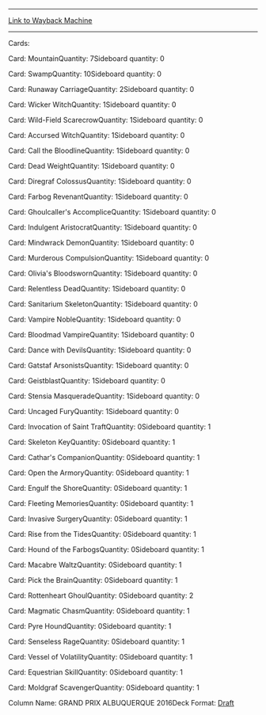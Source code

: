 
---
[Link to Wayback Machine](https://web.archive.org/web/20160424124053/http://magic.wizards.com/en/articles/decks/michael-simon-black-red-2016-04-18)

[_metadata_:generator]:- "Drupal 7 (http://drupal.org)"
[_metadata_:node]:- "1017871"
[_metadata_:publish_date]:- "2016-04-18"
[_metadata_:source]:- "article"
[_metadata_:title]:- "Michael Simon - Black-Red"
[_metadata_:wayback_capture_timestamp]:- "2016-04-24 12:40:53"
[_metadata_:wayback_raw_url]:- "https://web.archive.org/web/20160424124053id_/http://magic.wizards.com/en/articles/decks/michael-simon-black-red-2016-04-18"
[_metadata_:wayback_url]:- "http://magic.wizards.com/en/articles/decks/michael-simon-black-red-2016-04-18"
---





Cards: 

Card: MountainQuantity: 7Sideboard quantity: 0 



Card: SwampQuantity: 10Sideboard quantity: 0 



Card: Runaway CarriageQuantity: 2Sideboard quantity: 0 



Card: Wicker WitchQuantity: 1Sideboard quantity: 0 



Card: Wild-Field ScarecrowQuantity: 1Sideboard quantity: 0 



Card: Accursed WitchQuantity: 1Sideboard quantity: 0 



Card: Call the BloodlineQuantity: 1Sideboard quantity: 0 



Card: Dead WeightQuantity: 1Sideboard quantity: 0 



Card: Diregraf ColossusQuantity: 1Sideboard quantity: 0 



Card: Farbog RevenantQuantity: 1Sideboard quantity: 0 



Card: Ghoulcaller's AccompliceQuantity: 1Sideboard quantity: 0 



Card: Indulgent AristocratQuantity: 1Sideboard quantity: 0 



Card: Mindwrack DemonQuantity: 1Sideboard quantity: 0 



Card: Murderous CompulsionQuantity: 1Sideboard quantity: 0 



Card: Olivia's BloodswornQuantity: 1Sideboard quantity: 0 



Card: Relentless DeadQuantity: 1Sideboard quantity: 0 



Card: Sanitarium SkeletonQuantity: 1Sideboard quantity: 0 



Card: Vampire NobleQuantity: 1Sideboard quantity: 0 



Card: Bloodmad VampireQuantity: 1Sideboard quantity: 0 



Card: Dance with DevilsQuantity: 1Sideboard quantity: 0 



Card: Gatstaf ArsonistsQuantity: 1Sideboard quantity: 0 



Card: GeistblastQuantity: 1Sideboard quantity: 0 



Card: Stensia MasqueradeQuantity: 1Sideboard quantity: 0 



Card: Uncaged FuryQuantity: 1Sideboard quantity: 0 



Card: Invocation of Saint TraftQuantity: 0Sideboard quantity: 1 



Card: Skeleton KeyQuantity: 0Sideboard quantity: 1 



Card: Cathar's CompanionQuantity: 0Sideboard quantity: 1 



Card: Open the ArmoryQuantity: 0Sideboard quantity: 1 



Card: Engulf the ShoreQuantity: 0Sideboard quantity: 1 



Card: Fleeting MemoriesQuantity: 0Sideboard quantity: 1 



Card: Invasive SurgeryQuantity: 0Sideboard quantity: 1 



Card: Rise from the TidesQuantity: 0Sideboard quantity: 1 



Card: Hound of the FarbogsQuantity: 0Sideboard quantity: 1 



Card: Macabre WaltzQuantity: 0Sideboard quantity: 1 



Card: Pick the BrainQuantity: 0Sideboard quantity: 1 



Card: Rottenheart GhoulQuantity: 0Sideboard quantity: 2 



Card: Magmatic ChasmQuantity: 0Sideboard quantity: 1 



Card: Pyre HoundQuantity: 0Sideboard quantity: 1 



Card: Senseless RageQuantity: 0Sideboard quantity: 1 



Card: Vessel of VolatilityQuantity: 0Sideboard quantity: 1 



Card: Equestrian SkillQuantity: 0Sideboard quantity: 1 



Card: Moldgraf ScavengerQuantity: 0Sideboard quantity: 1 

Column Name: GRAND PRIX ALBUQUERQUE 2016Deck Format: [Draft](/en/deck-format/draft)


 

 
